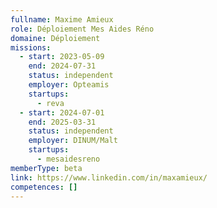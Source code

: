 ```yaml
---
fullname: Maxime Amieux
role: Déploiement Mes Aides Réno
domaine: Déploiement
missions:
  - start: 2023-05-09
    end: 2024-07-31
    status: independent
    employer: Opteamis
    startups:
      - reva
  - start: 2024-07-01
    end: 2025-03-31
    status: independent
    employer: DINUM/Malt
    startups:
      - mesaidesreno
memberType: beta
link: https://www.linkedin.com/in/maxamieux/
competences: []
---
```

